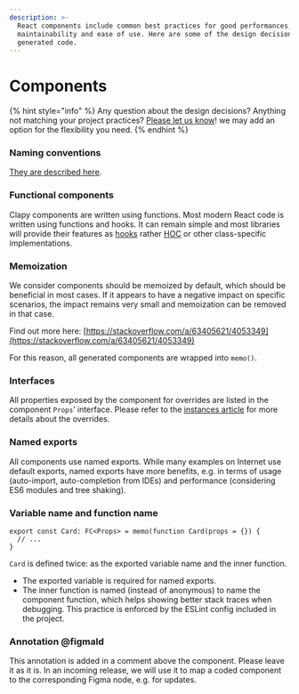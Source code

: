 ```yaml
---
description: >-
  React components include common best practices for good performances,
  maintainability and ease of use. Here are some of the design decisions for the
  generated code.
---
```


# Components

{% hint style="info" %}
Any question about the design decisions? Anything not matching your project practices? [Please let us know](https://clapy.co/contact)! we may add an option for the flexibility you need.
{% endhint %}

### Naming conventions

[They are described here](the-project-structure.md#naming-conventions).

### Functional components

Clapy components are written using functions. Most modern React code is written using functions and hooks. It can remain simple and most libraries will provide their features as [hooks](https://reactjs.org/docs/hooks-overview.html#but-what-is-a-hook) rather [HOC](https://reactjs.org/docs/higher-order-components.html) or other class-specific implementations.

### Memoization

We consider components should be memoized by default, which should be beneficial in most cases. If it appears to have a negative impact on specific scenarios, the impact remains very small and memoization can be removed in that case.

Find out more here: [https://stackoverflow.com/a/63405621/4053349](https://stackoverflow.com/a/63405621/4053349)

For this reason, all generated components are wrapped into `memo()`.

### Interfaces

All properties exposed by the component for overrides are listed in the component `Props`’ interface. Please refer to the [instances article](instances.md) for more details about the overrides.

### Named exports

All components use named exports. While many examples on Internet use default exports, named exports have more benefits, e.g. in terms of usage (auto-import, auto-completion from IDEs) and performance (considering ES6 modules and tree shaking).

### Variable name and function name

```tsx
export const Card: FC<Props> = memo(function Card(props = {}) {
  // ...
}
```

`Card` is defined twice: as the exported variable name and the inner function.

* The exported variable is required for named exports.
* The inner function is named (instead of anonymous) to name the component function, which helps showing better stack traces when debugging. This practice is enforced by the ESLint config included in the project.

### Annotation @figmaId

This annotation is added in a comment above the component. Please leave it as it is. In an incoming release, we will use it to map a coded component to the corresponding Figma node, e.g. for updates.
